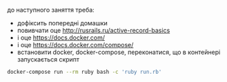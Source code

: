 до наступного заняття треба: 
- дофіксить попередні домашки
- повивчати оце http://rusrails.ru/active-record-basics
- і оце https://docs.docker.com/
- і оце https://docs.docker.com/compose/
- встановити docker, docker-compose, переконатися, що в контейнері запускається скрипт 
```bash
docker-compose run --rm ruby bash -c 'ruby run.rb' 
```